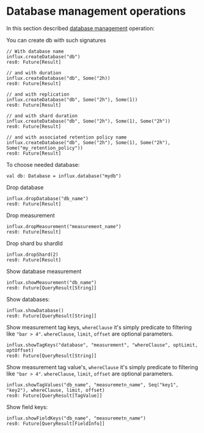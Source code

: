 # Database management operations
In this section described [database management](https://docs.influxdata.com/influxdb/v1.3/query_language/database_management/) operation:

You can create db with such signatures
```
// With database name
influx.createDatabase("db")
res0: Future[Result]

// and with duration
influx.createDatabase("db", Some("2h))
res0: Future[Result]

// and with replication
influx.createDatabase("db", Some("2h"), Some(1))
res0: Future[Result]

// and with shard duration
influx.createDatabase("db", Some("2h"), Some(1), Some("2h"))
res0: Future[Result]

// and with associated retention policy name
influx.createDatabase("db", Some("2h"), Some(1), Some("2h"), Some("my_retention_policy"))
res0: Future[Result]
```

To choose needed database:
```
val db: Database = influx.database("mydb")
```
Drop database
```
influx.dropDatabase("db_name")
res0: Future[Result]
```
Drop measurement
```
influx.dropMeasurement("measurement_name")
res0: Future[Result]
```
Drop shard bu shardId
```
influx.dropShard(2)
res0: Future[Result]
```
Show database measurement
```
influx.showMeasurement("db_name")
res0: Future[QueryResult[String]]
```
Show databases:
```
influx.showDatabase()
res0: Future[QueryResult[String]]
```
Show measurement tag keys, `whereClause` it's simply predicate to filtering like `"bar > 4"`. `whereClause`, `limit`, `offset` are optional parameters.
```
influx.showTagKeys("database", "measurement", "whereClause", optLimit, optOffset)
res0: Future[QueryResult[String]]
```
Show measurement tag value's, `whereClause` it's simply predicate to filtering like `"bar > 4"`. `whereClause`, `limit`, `offset` are optional parameters.
```
influx.showTagValues("db_name", "measuremetn_name", Seq("key1", "key2"), whereClause, limit, offset)
res0: Future[QueryResult[TagValue]]
```
Show field keys:
```
influx.showFieldKeys("db_name", "measuremetn_name")
res0: Future[QueryResult[FieldInfo]]
```